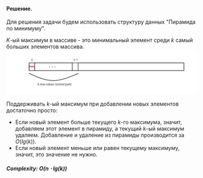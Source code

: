 #### Решение.

Для решения задачи будем использовать структуру данных "Пирамида по минимуму". 

$K$-ый максимум в массиве - это минимальный элемент среди $k$ самый больших элементов массива. 
![Иллюстрация к проекту](https://github.com/GiBBS-Matvey/Source-cpp/raw/master/K-th_Nearest_Obstacle_Queries/Images/K_nearest_obstacles(2).png)

Поддерживать $k$-ый максимум при добавлении новых элементов достаточно просто: 
- Если новый элемент больше текущего $k$-го максимума, значит, добавляем этот элемент в пирамиду, а текущий $k$-ый максимум удаляем.
  Добавление и удаление из пирамиды производится за $O(lg(k))$.
- Если новый элемент меньше или равен текущему максимуму, значит, это значение не нужно.

##### Complexity: $O(n\cdot lg(k))$
